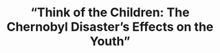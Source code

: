 ---
title:  "“Think of the Children: The Chernobyl Disaster’s Effects on the Youth”"
category: ['people']
classes: ['embed','iframe']
excerpt: ""
description: "My project explores how the Chernobyl disaster impacted the younger generation of survivors both directly after and decades later. A vast amount of our class readings didn’t focus in depth on children/young adults, so I wanted to take the small amount that was covered and highlight it in my StoryMap. Furthermore, I wanted the StoryMap to help visually show that the Chernobyl narrative is not contained within the Exclusion Zone and its impact transcends national boundaries."
header: 
    teaser: assets/images/mahotiere.png
contributors:
    - name: Shani Mahotiere
      bio: ""
embed:
  type: storymap
  id: cb9c9b26da11437d5867557017d8278b
  title: think-of-the-children-the-chernobyl-disasters-effects-on-the-youth
  url: https://uploads.knightlab.com/storymapjs/cb9c9b26da11437d5867557017d8278b/think-of-the-children-the-chernobyl-disasters-effects-on-the-youth/index.html 
---